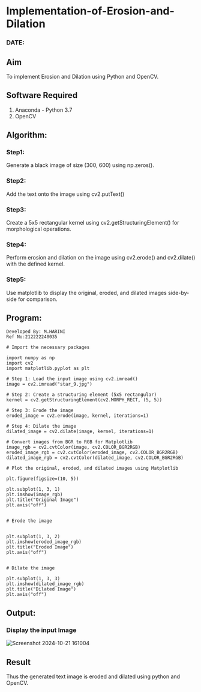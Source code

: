 # Implementation-of-Erosion-and-Dilation
### DATE:
## Aim
To implement Erosion and Dilation using Python and OpenCV.
## Software Required
1. Anaconda - Python 3.7
2. OpenCV
## Algorithm:
### Step1: 
Generate a black image of size (300, 600) using np.zeros().

### Step2:
Add the text onto the image using cv2.putText()

### Step3:
Create a 5x5 rectangular kernel using cv2.getStructuringElement() for morphological operations.

### Step4:
Perform erosion and dilation on the image using cv2.erode() and cv2.dilate() with the defined kernel.

### Step5:
Use matplotlib to display the original, eroded, and dilated images side-by-side for comparison.

 
## Program:
```
Developed By: M.HARINI
Ref No:212222240035
```
```
# Import the necessary packages

import numpy as np
import cv2
import matplotlib.pyplot as plt

# Step 1: Load the input image using cv2.imread()
image = cv2.imread("star_9.jpg") 

# Step 2: Create a structuring element (5x5 rectangular)
kernel = cv2.getStructuringElement(cv2.MORPH_RECT, (5, 5))

# Step 3: Erode the image
eroded_image = cv2.erode(image, kernel, iterations=1)

# Step 4: Dilate the image
dilated_image = cv2.dilate(image, kernel, iterations=1)

# Convert images from BGR to RGB for Matplotlib
image_rgb = cv2.cvtColor(image, cv2.COLOR_BGR2RGB)
eroded_image_rgb = cv2.cvtColor(eroded_image, cv2.COLOR_BGR2RGB)
dilated_image_rgb = cv2.cvtColor(dilated_image, cv2.COLOR_BGR2RGB)

# Plot the original, eroded, and dilated images using Matplotlib

plt.figure(figsize=(10, 5))

plt.subplot(1, 3, 1)
plt.imshow(image_rgb)
plt.title("Original Image")
plt.axis("off")


# Erode the image


plt.subplot(1, 3, 2)
plt.imshow(eroded_image_rgb)
plt.title("Eroded Image")
plt.axis("off")


# Dilate the image

plt.subplot(1, 3, 3)
plt.imshow(dilated_image_rgb)
plt.title("Dilated Image")
plt.axis("off")

```
## Output:

### Display the input Image
![Screenshot 2024-10-21 161004](https://github.com/user-attachments/assets/6caaf9c9-ce43-46ab-8df2-38728ad57152)


## Result
Thus the generated text image is eroded and dilated using python and OpenCV.
